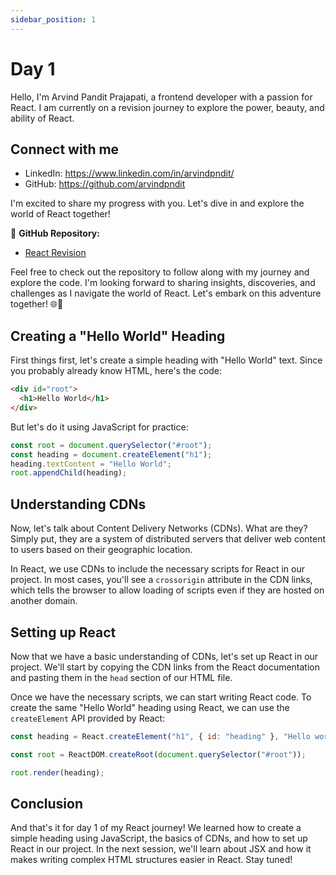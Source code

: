 ```yaml
---
sidebar_position: 1
---
```


# Day 1

Hello, I'm Arvind Pandit Prajapati, a frontend developer with a passion for React. I am currently on a revision journey to explore the power, beauty, and ability of React.

## Connect with me

- LinkedIn: https://www.linkedin.com/in/arvindpndit/
- GitHub: https://github.com/arvindpndit

I'm excited to share my progress with you. Let's dive in and explore the world of React together!

🚀 **GitHub Repository:**

- [React Revision](https://github.com/arvindpndit/React-Revision)

Feel free to check out the repository to follow along with my journey and explore the code. I'm looking forward to sharing insights, discoveries, and challenges as I navigate the world of React. Let's embark on this adventure together! 🌐🚀

## Creating a "Hello World" Heading

First things first, let's create a simple heading with "Hello World" text. Since you probably already know HTML, here's the code:

```html
<div id="root">
  <h1>Hello World</h1>
</div>
```

But let's do it using JavaScript for practice:

```javascript
const root = document.querySelector("#root");
const heading = document.createElement("h1");
heading.textContent = "Hello World";
root.appendChild(heading);
```

## Understanding CDNs

Now, let's talk about Content Delivery Networks (CDNs). What are they? Simply put, they are a system of distributed servers that deliver web content to users based on their geographic location.

In React, we use CDNs to include the necessary scripts for React in our project. In most cases, you'll see a `crossorigin` attribute in the CDN links, which tells the browser to allow loading of scripts even if they are hosted on another domain.

## Setting up React

Now that we have a basic understanding of CDNs, let's set up React in our project. We'll start by copying the CDN links from the React documentation and pasting them in the `head` section of our HTML file.

Once we have the necessary scripts, we can start writing React code. To create the same "Hello World" heading using React, we can use the `createElement` API provided by React:

```javascript
const heading = React.createElement("h1", { id: "heading" }, "Hello world");

const root = ReactDOM.createRoot(document.querySelector("#root"));

root.render(heading);
```

## Conclusion

And that's it for day 1 of my React journey! We learned how to create a simple heading using JavaScript, the basics of CDNs, and how to set up React in our project. In the next session, we'll learn about JSX and how it makes writing complex HTML structures easier in React. Stay tuned!

